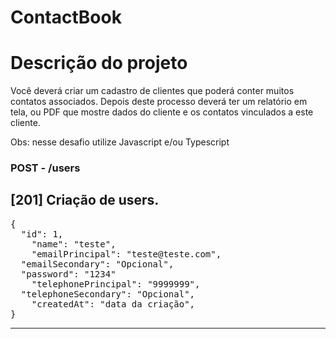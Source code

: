 # ContactBook

# Descrição do projeto
Você deverá criar um cadastro de clientes que poderá conter muitos contatos associados. Depois deste processo deverá ter um relatório em tela, ou PDF que mostre dados do cliente e os contatos vinculados a este cliente.

Obs: nesse desafio utilize Javascript e/ou Typescript

<h3>POST - /users</h3>
<h2>[201] Criação de users. </h2>

<pre>
{
  "id": 1,
	"name": "teste",
	"emailPrincipal": "teste@teste.com",
  "emailSecondary": "Opcional",
  "password": "1234"
	"telephonePrincipal": "9999999",
  "telephoneSecondary": "Opcional",
	"createdAt": "data da criação",
}
</pre>
<hr noshade />

